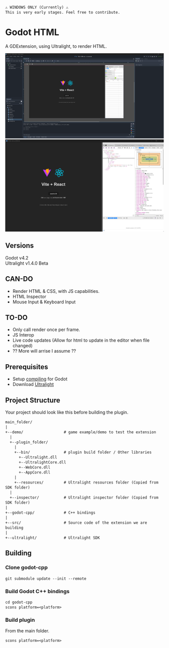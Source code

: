 ```
⚠️ WINDOWS ONLY (Currently) ⚠️
This is very early stages. Feel free to contribute.
```

# Godot HTML

A GDExtension, using Ultralight, to render HTML.

<img src="docs/images/EditorView.png">
<img src="docs/images/InspectorView.png">

## Versions
Godot v4.2<br>
Ultralight v1.4.0 Beta

## CAN-DO
- Render HTML & CSS, with JS capabilities.
- HTML Inspector
- Mouse Input & Keyboard Input

## TO-DO
- Only call render once per frame.
- JS Interop
- Live code updates (Allow for html to update in the editor when file changed)
- ?? More will arrise I assume ??

## Prerequisites
- Setup [compiling](https://docs.godotengine.org/en/stable/contributing/development/compiling/compiling_for_windows.html) for Godot
- Download [Ultralight](https://ultralig.ht/download/)

## Project Structure
Your project should look like this before building the plugin.
```
main_folder/
|
+--demo/                  # game example/demo to test the extension
  |
  +--plugin_folder/
    |
    +--bin/               # plugin build folder / Other libraries
      +--Ultralight.dll
      +--UltralightCore.dll
      +--WebCore.dll
      +--AppCore.dll
    |
    +--resources/         # Ultralight resources folder (Copied from SDK folder)
  |
  +--inspector/           # Ultralight inspector folder (Copied from SDK folder)
|
+--godot-cpp/             # C++ bindings
|
+--src/                   # Source code of the extension we are building
|
+--ultralight/            # Ultralight SDK
```

## Building

### Clone godot-cpp
```
git submodule update --init --remote
```

### Build Godot C++ bindings
```
cd godot-cpp
scons platform=<platform>
```

### Build plugin

From the main folder.
```
scons platform=<platform>
```
